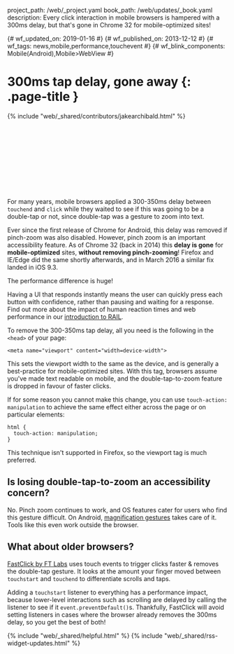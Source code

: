 project_path: /web/_project.yaml
book_path: /web/updates/_book.yaml
description: Every click interaction in mobile browsers is hampered with a 300ms delay, but that's gone in Chrome 32 for mobile-optimized sites!

{# wf_updated_on: 2019-01-16 #}
{# wf_published_on: 2013-12-12 #}
{# wf_tags: news,mobile,performance,touchevent #}
{# wf_blink_components: Mobile(Android),Mobile>WebView #}

# 300ms tap delay, gone away {: .page-title }

{% include "web/_shared/contributors/jakearchibald.html" %}

<style>
.phone-screenshot {
  max-width: 360px;
  margin: 20px auto;
  display: block;
}
</style>

<div class="video-wrapper">
  <iframe class="devsite-embedded-youtube-video" data-video-id="AjUpiwvIa5A"
          data-autohide="1" data-showinfo="0" frameborder="0" allowfullscreen>
  </iframe>
</div>

For many years, mobile browsers applied a 300-350ms delay between `touchend` and `click` while they waited to see if this was going to be a double-tap or not, since double-tap was a gesture to zoom into text.

Ever since the first release of Chrome for Android, this delay was removed if pinch-zoom was also disabled. However, pinch zoom is an important accessibility feature. As of Chrome 32 (back in 2014) this **delay is gone** for **mobile-optimized** sites, **without removing pinch-zooming**! Firefox and IE/Edge did the same shortly afterwards, and in March 2016 a similar fix landed in iOS 9.3.

The performance difference is huge!


Having a UI that responds instantly means the user can quickly press each button with confidence, rather than pausing and waiting for a response. Find out more about the impact of human reaction times and web performance in our [introduction to RAIL](/web/tools/chrome-devtools/profile/evaluate-performance/rail).

To remove the 300-350ms tap delay, all you need is the following in the `<head>` of your page:


    <meta name="viewport" content="width=device-width">
    

This sets the viewport width to the same as the device, and is generally a best-practice for mobile-optimized sites. With this tag, browsers assume you've made text readable on mobile, and the double-tap-to-zoom feature is dropped in favour of faster clicks.

If for some reason you cannot make this change, you can use `touch-action: manipulation` to achieve the same effect either across the page or on particular elements:

    html {
      touch-action: manipulation;
    }

This technique isn't supported in Firefox, so the viewport tag is much preferred.

## Is losing double-tap-to-zoom an accessibility concern?

No. Pinch zoom continues to work, and OS features cater for users who find this gesture difficult. On Android, [magnification gestures](https://support.google.com/accessibility/android/answer/6006949) takes care of it. Tools like this even work outside the browser.

## What about older browsers?

<p><a href="https://github.com/ftlabs/fastclick">FastClick by FT Labs</a> uses touch events to trigger clicks faster &amp; removes the double-tap gesture. It looks at the amount your finger moved between <code>touchstart</code> and <code>touchend</code> to differentiate scrolls and taps.</p>

<p>Adding a <code>touchstart</code> listener to everything has a performance impact, because lower-level interactions such as scrolling are delayed by calling the listener to see if it <code>event.preventDefault()</code>s. Thankfully, FastClick will avoid setting listeners in cases where the browser already removes the 300ms delay, so you get the best of both!</p>



{% include "web/_shared/helpful.html" %}
{% include "web/_shared/rss-widget-updates.html" %}
